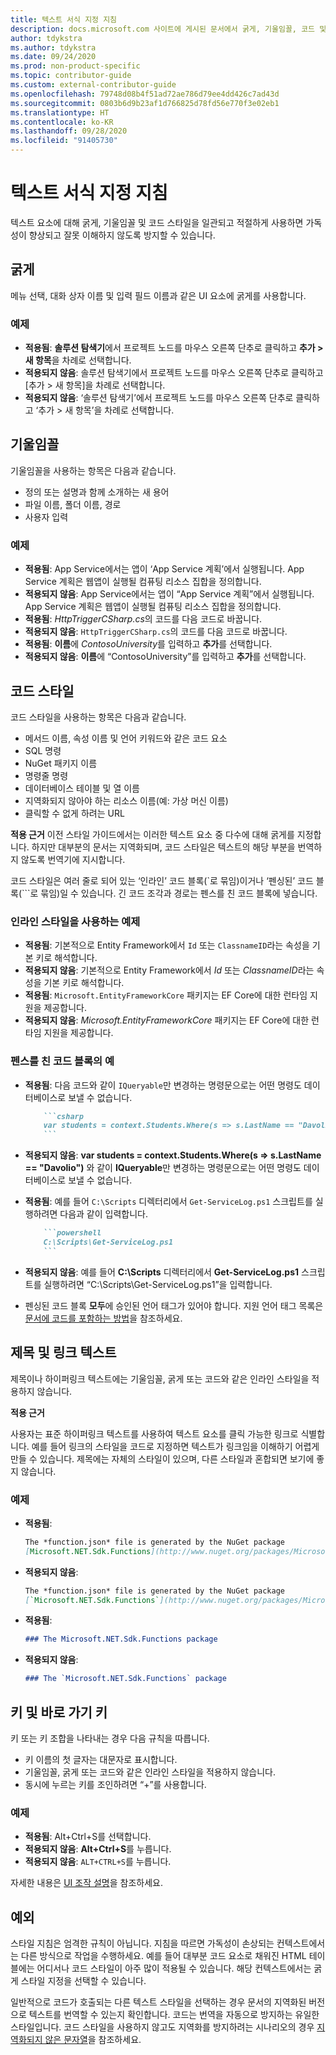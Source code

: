 ```yaml
---
title: 텍스트 서식 지정 지침
description: docs.microsoft.com 사이트에 게시된 문서에서 굵게, 기울임꼴, 코드 및 다른 텍스트 스타일을 사용하는 경우에 대해 알아봅니다.
author: tdykstra
ms.author: tdykstra
ms.date: 09/24/2020
ms.prod: non-product-specific
ms.topic: contributor-guide
ms.custom: external-contributor-guide
ms.openlocfilehash: 79748d08b4f51ad72ae786d79ee4dd426c7ad43d
ms.sourcegitcommit: 0803b6d9b23af1d766825d78fd56e770f3e02eb1
ms.translationtype: HT
ms.contentlocale: ko-KR
ms.lasthandoff: 09/28/2020
ms.locfileid: "91405730"
---
```

# <a name="text-formatting-guidelines"></a>텍스트 서식 지정 지침

텍스트 요소에 대해 굵게, 기울임꼴 및 코드 스타일을 일관되고 적절하게 사용하면 가독성이 향상되고 잘못 이해하지 않도록 방지할 수 있습니다.

## <a name="bold"></a>굵게

메뉴 선택, 대화 상자 이름 및 입력 필드 이름과 같은 UI 요소에 굵게를 사용합니다.

### <a name="examples"></a>예제

* **적용됨**: **솔루션 탐색기**에서 프로젝트 노드를 마우스 오른쪽 단추로 클릭하고 **추가 > 새 항목**을 차례로 선택합니다.
* **적용되지 않음**: 솔루션 탐색기에서 프로젝트 노드를 마우스 오른쪽 단추로 클릭하고 [추가 > 새 항목]을 차례로 선택합니다.
* **적용되지 않음**: ‘솔루션 탐색기’에서 프로젝트 노드를 마우스 오른쪽 단추로 클릭하고 ‘추가 > 새 항목’을 차례로 선택합니다.

## <a name="italics"></a>기울임꼴

기울임꼴을 사용하는 항목은 다음과 같습니다.

* 정의 또는 설명과 함께 소개하는 새 용어
* 파일 이름, 폴더 이름, 경로
* 사용자 입력

### <a name="examples"></a>예제

* **적용됨**: App Service에서는 앱이 ‘App Service 계획’에서 실행됩니다. App Service 계획은 웹앱이 실행될 컴퓨팅 리소스 집합을 정의합니다.
* **적용되지 않음**: App Service에서는 앱이 “App Service 계획”에서 실행됩니다. App Service 계획은 웹앱이 실행될 컴퓨팅 리소스 집합을 정의합니다.
* **적용됨**: *HttpTriggerCSharp.cs*의 코드를 다음 코드로 바꿉니다.
* **적용되지 않음**: `HttpTriggerCSharp.cs`의 코드를 다음 코드로 바꿉니다.
* **적용됨**: **이름**에 *ContosoUniversity*를 입력하고 **추가**를 선택합니다.
* **적용되지 않음**: **이름**에 “ContosoUniversity”를 입력하고 **추가**를 선택합니다.

## <a name="code-style"></a>코드 스타일

코드 스타일을 사용하는 항목은 다음과 같습니다.

* 메서드 이름, 속성 이름 및 언어 키워드와 같은 코드 요소
* SQL 명령
* NuGet 패키지 이름
* 명령줄 명령
* 데이터베이스 테이블 및 열 이름
* 지역화되지 않아야 하는 리소스 이름(예: 가상 머신 이름)
* 클릭할 수 없게 하려는 URL

**적용 근거** 이전 스타일 가이드에서는 이러한 텍스트 요소 중 다수에 대해 굵게를 지정합니다. 하지만 대부분의 문서는 지역화되며, 코드 스타일은 텍스트의 해당 부분을 번역하지 않도록 번역기에 지시합니다.

코드 스타일은 여러 줄로 되어 있는 ‘인라인’ 코드 블록(\`로 묶임)이거나 ‘펜싱된’ 코드 블록(\`\`\`로 묶임)일 수 있습니다. 긴 코드 조각과 경로는 펜스를 친 코드 블록에 넣습니다.

### <a name="examples-using-inline-styles"></a>인라인 스타일을 사용하는 예제

* **적용됨**: 기본적으로 Entity Framework에서 `Id` 또는 `ClassnameID`라는 속성을 기본 키로 해석합니다.
* **적용되지 않음**: 기본적으로 Entity Framework에서 *Id* 또는 *ClassnameID*라는 속성을 기본 키로 해석합니다.
* **적용됨**: `Microsoft.EntityFrameworkCore` 패키지는 EF Core에 대한 런타임 지원을 제공합니다.
* **적용되지 않음**: *Microsoft.EntityFrameworkCore* 패키지는 EF Core에 대한 런타임 지원을 제공합니다.

### <a name="examples-of-fenced-code-blocks"></a>펜스를 친 코드 블록의 예

* **적용됨**: 다음 코드와 같이 `IQueryable`만 변경하는 명령문으로는 어떤 명령도 데이터베이스로 보낼 수 없습니다.

  ```markdown
      ```csharp
      var students = context.Students.Where(s => s.LastName == "Davolio")
      ```
  ```

* **적용되지 않음**: **var students = context.Students.Where(s => s.LastName == "Davolio")** 와 같이 **IQueryable**만 변경하는 명령문으로는 어떤 명령도 데이터베이스로 보낼 수 없습니다.

* **적용됨**: 예를 들어 `C:\Scripts` 디렉터리에서 `Get-ServiceLog.ps1` 스크립트를 실행하려면 다음과 같이 입력합니다.

  ```markdown
      ```powershell
      C:\Scripts\Get-ServiceLog.ps1
      ```
  ```

* **적용되지 않음**: 예를 들어 **C:\Scripts** 디렉터리에서 **Get-ServiceLog.ps1** 스크립트를 실행하려면 “C:\Scripts\Get-ServiceLog.ps1”을 입력합니다.

* 펜싱된 코드 블록 **모두**에 승인된 언어 태그가 있어야 합니다. 지원 언어 태그 목록은 [문서에 코드를 포함하는 방법](./code-in-docs.md#supported-languages)을 참조하세요.

## <a name="headings-and-link-text"></a>제목 및 링크 텍스트

제목이나 하이퍼링크 텍스트에는 기울임꼴, 굵게 또는 코드와 같은 인라인 스타일을 적용하지 않습니다.

**적용 근거**

사용자는 표준 하이퍼링크 텍스트를 사용하여 텍스트 요소를 클릭 가능한 링크로 식별합니다. 예를 들어 링크의 스타일을 코드로 지정하면 텍스트가 링크임을 이해하기 어렵게 만들 수 있습니다. 제목에는 자체의 스타일이 있으며, 다른 스타일과 혼합되면 보기에 좋지 않습니다.

### <a name="examples"></a>예제

* **적용됨**:

  ```markdown
  The *function.json* file is generated by the NuGet package
  [Microsoft.NET.Sdk.Functions](http://www.nuget.org/packages/Microsoft.NET.Sdk.Functions).
  ```

* **적용되지 않음**:

  ```markdown
  The *function.json* file is generated by the NuGet package
  [`Microsoft.NET.Sdk.Functions`](http://www.nuget.org/packages/Microsoft.NET.Sdk.Functions).
  ```

* **적용됨**:

  ```markdown
  ### The Microsoft.NET.Sdk.Functions package
  ```

* **적용되지 않음**:

  ```markdown
  ### The `Microsoft.NET.Sdk.Functions` package
  ```

## <a name="keys-and-keyboard-shortcuts"></a>키 및 바로 가기 키

키 또는 키 조합을 나타내는 경우 다음 규칙을 따릅니다.

* 키 이름의 첫 글자는 대문자로 표시합니다.
* 기울임꼴, 굵게 또는 코드와 같은 인라인 스타일을 적용하지 않습니다.
* 동시에 누르는 키를 조인하려면 “+”를 사용합니다.

### <a name="examples"></a>예제

* **적용됨**: Alt+Ctrl+S를 선택합니다.
* **적용되지 않음**: **Alt+Ctrl+S**를 누릅니다.
* **적용되지 않음**: `ALT+CTRL+S`를 누릅니다.

자세한 내용은 [UI 조작 설명](https://styleguides.azurewebsites.net/StyleGuide/Read?id=2700&topicid=26472)을 참조하세요.

## <a name="exceptions"></a>예외

스타일 지침은 엄격한 규칙이 아닙니다. 지침을 따르면 가독성이 손상되는 컨텍스트에서는 다른 방식으로 작업을 수행하세요. 예를 들어 대부분 코드 요소로 채워진 HTML 테이블에는 어디서나 코드 스타일이 아주 많이 적용될 수 있습니다. 해당 컨텍스트에서는 굵게 스타일 지정을 선택할 수 있습니다.

일반적으로 코드가 호출되는 다른 텍스트 스타일을 선택하는 경우 문서의 지역화된 버전으로 텍스트를 번역할 수 있는지 확인합니다. 코드는 번역을 자동으로 방지하는 유일한 스타일입니다. 코드 스타일을 사용하지 않고도 지역화를 방지하려는 시나리오의 경우 [지역화되지 않은 문자열](markdown-reference.md#non-localized-strings)을 참조하세요.
